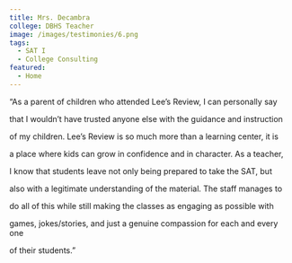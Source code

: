 ```yaml
---
title: Mrs. Decambra
college: DBHS Teacher
image: /images/testimonies/6.png
tags:
  - SAT I
  - College Consulting
featured:
  - Home
---
```

“As a parent of children who attended Lee’s Review, I can personally say

that I wouldn’t have trusted anyone else with the guidance and instruction

of my children. Lee’s Review is so much more than a learning center, it is

a place where kids can grow in confidence and in character. As a teacher,

I know that students leave not only being prepared to take the SAT, but

also with a legitimate understanding of the material. The staff manages to

do all of this while still making the classes as engaging as possible with

games, jokes/stories, and just a genuine compassion for each and every one

of their students.”